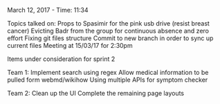 

March 12, 2017 - Time: 11:34


Topics talked on:
                  Props to Spasimir for the pink usb drive (resist breast cancer)
                  Evicting Badr from the group for continuous absence and zero effort
                  Fixing git files structure
                  Commit to new branch in order to sync up current files
                  Meeting at 15/03/17 for 2:30pm

Items under consideration for sprint 2

Team 1: Implement search using regex
        Allow medical information to be pulled form webmd/wikihow
        Using multiple APIs for symptom checker

Team 2: Clean up the UI
        Complete the remaining page layouts
